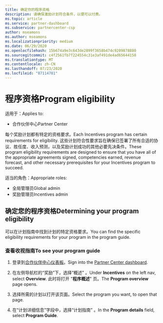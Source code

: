 ```yaml
---
title: 确定你的程序资格
description: 请确保激励计划符合条件，以便可以付费。
ms.topic: article
ms.service: partner-dashboard
ms.subservice: partnercenter-csp
author: mseamons
ms.author: mseamons
ms.localizationpriority: medium
ms.date: 06/29/2020
ms.openlocfilehash: 15b674a9e3c643de2899f3658b474c9209878880
ms.sourcegitcommit: c4f2561fb7f224554c31e3af491de4ad65644158
ms.translationtype: MT
ms.contentlocale: zh-CN
ms.lasthandoff: 07/23/2020
ms.locfileid: "87114781"
---
```

# <a name="program-eligibility"></a><span data-ttu-id="99359-103">程序资格</span><span class="sxs-lookup"><span data-stu-id="99359-103">Program eligibility</span></span>

<span data-ttu-id="99359-104">适用于：</span><span class="sxs-lookup"><span data-stu-id="99359-104">Applies to:</span></span>

- <span data-ttu-id="99359-105">合作伙伴中心</span><span class="sxs-lookup"><span data-stu-id="99359-105">Partner Center</span></span>

<span data-ttu-id="99359-106">每个奖励计划都有特定的资格要求。</span><span class="sxs-lookup"><span data-stu-id="99359-106">Each Incentives program has certain requirements for eligibility.</span></span> <span data-ttu-id="99359-107">这些计划符合性要求旨在确保已签署了所有合适的协议、胜任度、收入预测，以及奖励计划成功的其他必要先决条件。</span><span class="sxs-lookup"><span data-stu-id="99359-107">These program eligibility requirements are designed to ensure that you have all of the appropriate agreements signed, competencies earned, revenue forecast, and other necessary prerequisites for your Incentives program to succeed.</span></span>

<span data-ttu-id="99359-108">适当的角色：</span><span class="sxs-lookup"><span data-stu-id="99359-108">Appropriate roles:</span></span>

- <span data-ttu-id="99359-109">全局管理员</span><span class="sxs-lookup"><span data-stu-id="99359-109">Global admin</span></span>
- <span data-ttu-id="99359-110">奖励管理员</span><span class="sxs-lookup"><span data-stu-id="99359-110">Incentives admin</span></span>

## <a name="determining-your-program-eligibility"></a><span data-ttu-id="99359-111">确定您的程序资格</span><span class="sxs-lookup"><span data-stu-id="99359-111">Determining your program eligibility</span></span>

<span data-ttu-id="99359-112">可以在计划指南中找到计划的特定资格要求。</span><span class="sxs-lookup"><span data-stu-id="99359-112">You can find the specific eligibility requirements for your program in the program guide.</span></span> 

### <a name="to-see-your-program-guide"></a><span data-ttu-id="99359-113">查看收视指南</span><span class="sxs-lookup"><span data-stu-id="99359-113">To see your program guide</span></span>

1. <span data-ttu-id="99359-114">登录到[合作伙伴中心仪表板](https://partner.microsoft.com/dashboard/)。</span><span class="sxs-lookup"><span data-stu-id="99359-114">Sign into the [Partner Center dashboard](https://partner.microsoft.com/dashboard/).</span></span>

2. <span data-ttu-id="99359-115">在左侧导航栏的“奖励”下，选择“概述” 。</span><span class="sxs-lookup"><span data-stu-id="99359-115">Under **Incentives** on the left nav, select **Overview**.</span></span> <span data-ttu-id="99359-116">此时将打开 "**程序概述**" 页。</span><span class="sxs-lookup"><span data-stu-id="99359-116">The **Program overview** page opens.</span></span>

3. <span data-ttu-id="99359-117">选择所需的计划以打开该页面。</span><span class="sxs-lookup"><span data-stu-id="99359-117">Select the program you want, to open that page.</span></span>

4. <span data-ttu-id="99359-118">在“计划详细信息”字段中，选择“计划指南” 。</span><span class="sxs-lookup"><span data-stu-id="99359-118">In the **Program details** field, select **Program Guide**.</span></span>
